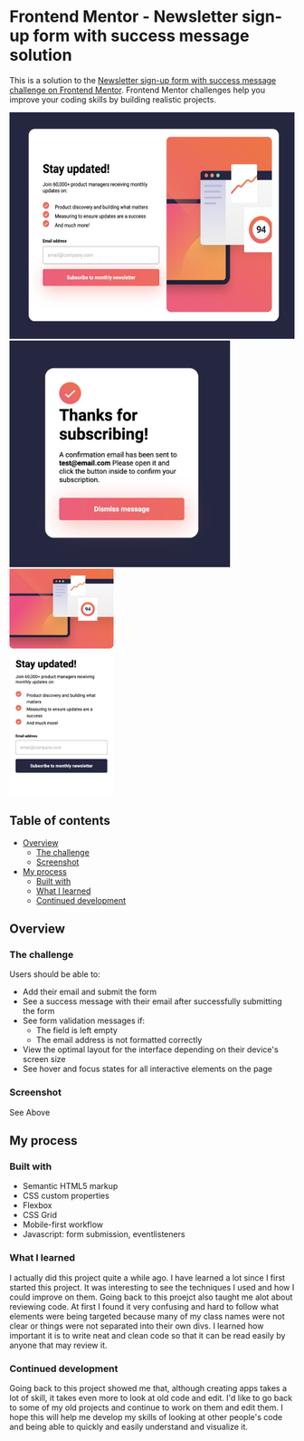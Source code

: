 # Frontend Mentor - Newsletter sign-up form with success message solution

This is a solution to the [Newsletter sign-up form with success message challenge on Frontend Mentor](https://www.frontendmentor.io/challenges/newsletter-signup-form-with-success-message-3FC1AZbNrv). Frontend Mentor challenges help you improve your coding skills by building realistic projects.

<p float="left">
<img src="./assets/images/screenshot-desktop.jpg" height= 400 /> 
<img src="./assets/images/screenshot-desktop-subscribed.jpg" height= 400 /> 
<img src="./assets/images/screenshot-mobile.jpg" height=400">
</p>

## Table of contents

- [Overview](#overview)
  - [The challenge](#the-challenge)
  - [Screenshot](#screenshot)
- [My process](#my-process)
  - [Built with](#built-with)
  - [What I learned](#what-i-learned)
  - [Continued development](#continued-development)

## Overview

### The challenge

Users should be able to:

- Add their email and submit the form
- See a success message with their email after successfully submitting the form
- See form validation messages if:
  - The field is left empty
  - The email address is not formatted correctly
- View the optimal layout for the interface depending on their device's screen size
- See hover and focus states for all interactive elements on the page

### Screenshot

See Above

## My process

### Built with

- Semantic HTML5 markup
- CSS custom properties
- Flexbox
- CSS Grid
- Mobile-first workflow
- Javascript: form submission, eventlisteners

### What I learned

I actually did this project quite a while ago. I have learned a lot since I first started this project. It was interesting to see the techniques I used and how I could improve on them. Going back to this proejct also taught me alot about reviewing code. At first I found it very confusing and hard to follow what elements were being targeted because many of my class names were not clear or things were not separated into their own divs. I learned how important it is to write neat and clean code so that it can be read easily by anyone that may review it.

### Continued development

Going back to this project showed me that, although creating apps takes a lot of skill, it takes even more to look at old code and edit. I'd like to go back to some of my old projects and continue to work on them and edit them. I hope this will help me develop my skills of looking at other people's code and being able to quickly and easily understand and visualize it.
